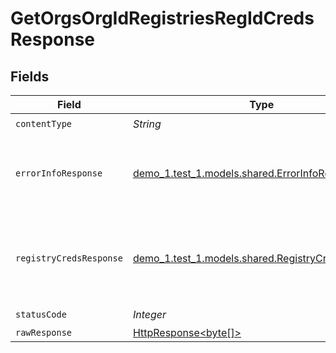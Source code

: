 # GetOrgsOrgIdRegistriesRegIdCredsResponse


## Fields

| Field                                                                                                                    | Type                                                                                                                     | Required                                                                                                                 | Description                                                                                                              |
| ------------------------------------------------------------------------------------------------------------------------ | ------------------------------------------------------------------------------------------------------------------------ | ------------------------------------------------------------------------------------------------------------------------ | ------------------------------------------------------------------------------------------------------------------------ |
| `contentType`                                                                                                            | *String*                                                                                                                 | :heavy_check_mark:                                                                                                       | N/A                                                                                                                      |
| `errorInfoResponse`                                                                                                      | [demo_1.test_1.models.shared.ErrorInfoResponse](../../models/shared/ErrorInfoResponse.md)                                | :heavy_minus_sign:                                                                                                       | Request parameters are incomplete or invalid.<br/><br/>                                                                  |
| `registryCredsResponse`                                                                                                  | [demo_1.test_1.models.shared.RegistryCredsResponse](../../models/shared/RegistryCredsResponse.md)                        | :heavy_minus_sign:                                                                                                       | Current account credentials or secret details for the registry.<br/><br/>                                                |
| `statusCode`                                                                                                             | *Integer*                                                                                                                | :heavy_check_mark:                                                                                                       | N/A                                                                                                                      |
| `rawResponse`                                                                                                            | [HttpResponse<byte[]>](https://docs.oracle.com/en/java/javase/11/docs/api/java.net.http/java/net/http/HttpResponse.html) | :heavy_minus_sign:                                                                                                       | N/A                                                                                                                      |